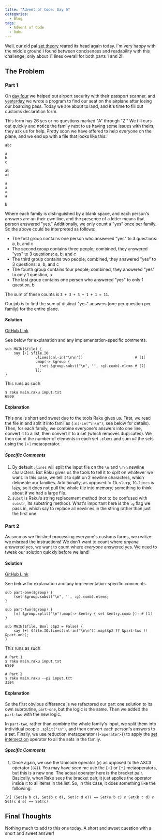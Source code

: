 ```yaml
---
title: "Advent of Code: Day 6"
categories:
  - Blog
tags:
  - Advent of Code
  - Raku
---
```


Well, our old pal [set theory](https://en.wikipedia.org/wiki/Set_theory) reared its head again today. I'm very happy with the middle ground I found between conciseness and readability with this challenge; only about 11 lines overall for both parts 1 and 2!

## The Problem

### Part 1

On [day four](https://aaronreidsmith.github.io/blog/advent-of-code-day-04/) we helped out airport security with their passport scanner, and [yesterday](https://aaronreidsmith.github.io/blog/advent-of-code-day-05/) we wrote a program to find our seat on the airplane after losing our boarding pass. Today we are about to land, and it's time to fill out customs declaration form.

This form has 26 yes or no questions marked "A" through "Z." We fill ours out quickly and notice the family next to us having some issues with theirs; they ask us for help. Pretty soon we have offered to help everyone on the plane, and we end up with a file that looks like this:

```
abc

a
b
c

ab
ac

a
a
a
a

b
```

Where each family is distinguished by a blank space, and each person's answers are on their own line, and the presence of a letter means that person answered "yes." Additionally, we only count a "yes" once per family. So the above could be interpreted as follows:

- The first group contains one person who answered "yes" to 3 questions: a, b, and c
- The second group contains three people; combined, they answered "yes" to 3 questions: a, b, and c
- The third group contains two people; combined, they answered "yes" to 3 questions: a, b, and c
- The fourth group contains four people; combined, they answered "yes" to only 1 question, a
- The last group contains one person who answered "yes" to only 1 question, b

The sum of these counts is `3 + 3 + 3 + 1 + 1 = 11`.

Our job is to find the sum of distinct "yes" answers (one per question per family) for the entire plane.

#### Solution

[GitHub Link](https://github.com/aaronreidsmith/advent-of-code/blob/main/2020/06/raku/main.raku)

See below for explanation and any implementation-specific comments.

```
sub MAIN($file) {
    say [+] $file.IO
              .lines(:nl-in("\n\n"))                        # [1]
              .map(-> $group {
                (set $group.subst("\n", '', :g).comb).elems # [2]
              });
}
```

This runs as such:

```
$ raku main.raku input.txt
6809
```

#### Explanation

This one is short and sweet due to the tools Raku gives us. First, we read the file in and split it into families (`:nl-in("\n\n")`; see below for details). Then, for each family, we combine everyone's answers into one line, convert it to a list, then convert it to a set (which removes duplicates). We then count the number of elements in each set `.elems` and sum _all_ the sets using the `[+]` metaoperator.

##### Specific Comments

1. By default `.lines` will split the input file on the `\n` and `\r\n` newline characters. But Raku gives us the tools to tell it to split on whatever we want. In this case, we tell it to split on 2 newline characters, which delineate our families. Additionally, as opposed to `IO.slurp`, `IO.lines` is lazy, so it does not pull the whole file into memory; something to think about if we had a large file.
2. `subst` is Raku's string replacement method (not to be confused with `substr`, its substring method). What's important here is the `:g` flag we pass in, which say to replace all newlines in the string rather than just the first one.

### Part 2

As soon as we finished processing everyone's customs forms, we realize we misread the instructions! We don't want to count where _anyone_ answered yes, we want to count where _everyone_ answered yes. We need to tweak our solution quickly before we land!

#### Solution

[GitHub Link](https://github.com/aaronreidsmith/advent-of-code/blob/main/2020/06/raku/main.raku)

See below for explanation and any implementation-specific comments.

```
sub part-one($group) {
    (set $group.subst("\n", '', :g).comb).elems;
}

sub part-two($group) {
    [∩] $group.split("\n").map(-> $entry { set $entry.comb }); # [1]
}

sub MAIN($file, Bool :$p2 = False) {
    say [+] $file.IO.lines(:nl-in("\n\n")).map($p2 ?? &part-two !! &part-one);
}
```

This runs as such:

```
# Part 1
$ raku main.raku input.txt
6809

# Part 2
$ raku main.raku --p2 input.txt
3394
```

#### Explanation

So the first obvious difference is we refactored our part one solution to its own subroutine, `part-one`, but the logic is the same. Then we added the `part-two` with the new logic.

In `part-two`, rather than combine the whole family's input, we split them into individual people `.split("\n")`, and then convert each person's answers to a set. Finally, we use reduction metaoperator (`[<operator>]`) to apply the [set intersection](https://en.wikipedia.org/wiki/Intersection_(set_theory)) operator to all the sets in the family.

##### Specific Comments

1. Once again, we use the Unicode operator (`∩`) as opposed to the ASCII operator (`(&)`). You may have seen me use the `[+]` or `[*]` metaoperators, but this is a new one. The actual operator here is the bracket pair. Basically, when Raku sees the bracket pair, it just applies the operator inside it to all items in the list. So, in this case, it does something like the following:

```
[∩] (Set(a b c), Set(b c d), Set(c d e)) == Set(a b c) ∩ Set(b c d) ∩ Set(c d e) == Set(c)
```


## Final Thoughts

Nothing much to add to this one today. A short and sweet question with a short and sweet answer!